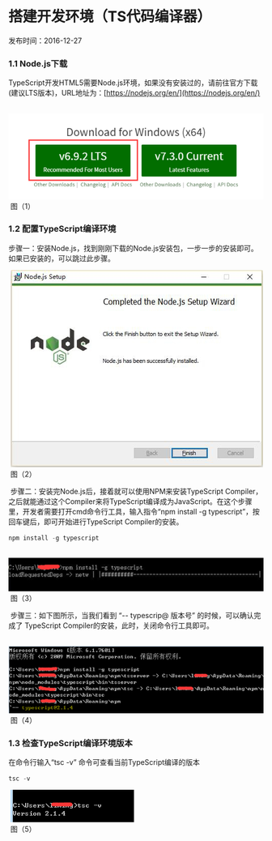 # 搭建开发环境（TS代码编译器）

发布时间：2016-12-27

### **1.1 Node.js下载**

​        TypeScript开发HTML5需要Node.js环境，如果没有安装过的，请前往官方下载(建议LTS版本)，URL地址为：[https://nodejs.org/en/](https://nodejs.org/en/)

​        ![blob.png](img/1.png)<br/>
​         图（1）

### 1.2 配置TypeScript编译环境

​        步骤一：安装Node.js，找到刚刚下载的Node.js安装包，一步一步的安装即可。如果已安装的，可以跳过此步骤。

​        ![blob.png](img/2.png)<br/>
​         图（2）

 

​        步骤二：安装完Node.js后，接着就可以使用NPM来安装TypeScript Compiler，之后就能通过这个Compiler来将TypeScript编译成为JavaScript。在这个步骤里，开发者需要打开cmd命令行工具，输入指令“npm install -g typescript”，按回车键后，即可开始进行TypeScript Compiler的安装。

```typescript
npm install -g typescript
```

​        ![blob.png](img/3.png)<br/>
​         图（3）



​         步骤三：如下图所示，当我们看到 “-- typescrip@ 版本号” 的时候，可以确认完成了 TypeScript Compiler的安装，此时，关闭命令行工具即可。 

​        ![blob.png](img/4.png)<br/>
​         图（4）



###  1.3 检查TypeScript编译环境版本

在命令行输入“tsc -v” 命令可查看当前TypeScript编译的版本

```typescript
tsc -v
```

​       ![blob.png](img/5.png)<br/>
​         图（5）
